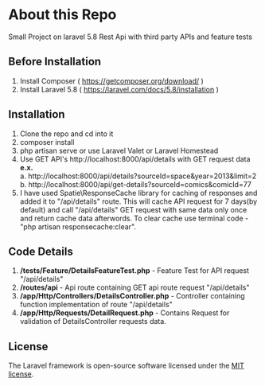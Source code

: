 # About this Repo
Small Project on laravel 5.8 Rest Api with third party APIs and feature tests

## Before Installation
1. Install Composer ( https://getcomposer.org/download/ )
2. Install Laravel 5.8 ( https://laravel.com/docs/5.8/installation )

## Installation
1. Clone the repo and cd into it
2. composer install
3. php artisan serve or use Laravel Valet or Laravel Homestead
4. Use GET API's http://localhost:8000/api/details with GET request data <b>e.x.</b><br>
    a. http://localhost:8000/api/details?sourceId=space&year=2013&limit=2  <br>
    b. http://localhost:8000/api/get-details?sourceId=comics&comicId=77  <br>
5. I have used Spatie\ResponseCache library for caching of responses and added it to "/api/details" route. This will cache API request for 7 days(by default) and call "/api/details" GET request with same data only once and return cache data afterwords.
To clear cache use terminal code - "php artisan responsecache:clear".
    
## Code Details
1. <b>/tests/Feature/DetailsFeatureTest.php</b> - Feature Test for API request "/api/details" <br>
2. <b>/routes/api</b> - Api route containing GET api route request "/api/details" <br>
3. <b>/app/Http/Controllers/DetailsController.php</b> - Controller containing function implementation of route "/api/details"<br>
4. <b>/app/Http/Requests/DetailRequest.php</b> - Contains Request for validation of DetailsController requests data.<br>

## License

The Laravel framework is open-source software licensed under the [MIT license](https://opensource.org/licenses/MIT).
